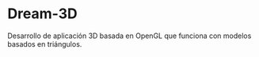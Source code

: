 # Dream-3D
Desarrollo de aplicación 3D basada en OpenGL que funciona con modelos basados ​​en triángulos.
